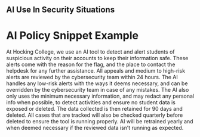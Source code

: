 ## AI Use In Security Situations

# AI Policy Snippet Example
At Hocking College, we use an AI tool to detect and alert students of suspicious activity on their accounts to keep their information safe. These alerts come with the reason for the flag, and the place to contact the helpdesk for any further assistance. All appeals and medium to high-risk alerts are reviewed by the cybersecurity team within 24 hours. The AI handles any low-risk alerts with the ways it deems necessary, and can be overridden by the cybersecurity team in case of any mistakes. The AI also only uses the minimum necessary information, and may redact any personal info when possible, to detect activities and ensure no student data is exposed or deleted. The data collected is then retained for 90 days and deleted. All cases that are tracked will also be checked quarterly before deleted to ensure the tool is running properly. AI will be retrained yearly and when deemed necessary if the reviewed data isn’t running as expected.


